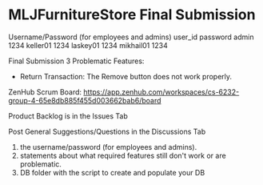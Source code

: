 # MLJFurnitureStore Final Submission

Username/Password (for employees and admins)
  user_id      password
  admin	         1234
  keller01       1234
  laskey01       1234
  mikhail01	     1234

Final Submission 3 Problematic Features: 
 - Return Transaction: The Remove button does not work properly. 

ZenHub Scrum Board: https://app.zenhub.com/workspaces/cs-6232-group-4-65e8db885f455d003662bab6/board

Product Backlog is in the Issues Tab

Post General Suggestions/Questions in the Discussions Tab
1. the username/password (for employees and admins).
2. statements about what required features still don't work or are problematic.
3. DB folder with the script to create and populate your DB

